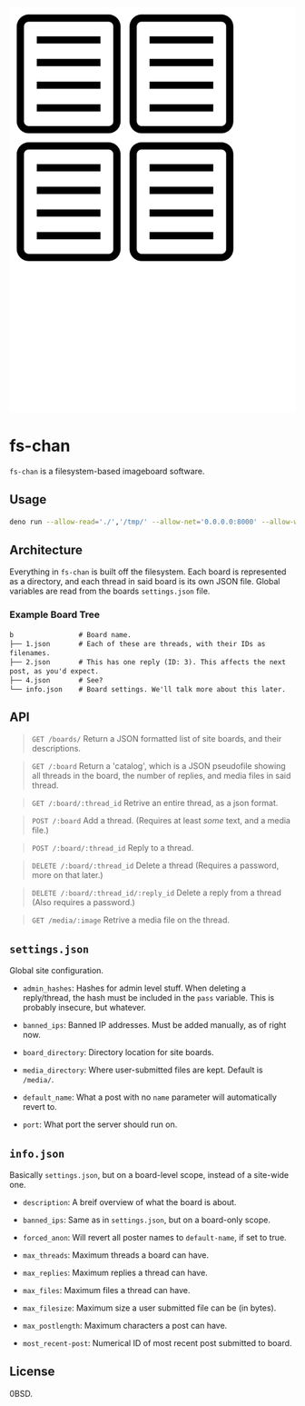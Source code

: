 <!--This probably has something in it that I removed/didn't impliment while actually programming the damn thing.-->

![](media/logo.png)

# fs-chan

`fs-chan` is a filesystem-based imageboard software.

## Usage

```sh
deno run --allow-read='./','/tmp/' --allow-net='0.0.0.0:8000' --allow-write'./','/tmp/' main.ts
```

## Architecture

Everything in `fs-chan` is built off the filesystem. Each board is represented
as a directory, and each thread in said board is its own JSON file. Global
variables are read from the boards `settings.json` file.

### Example Board Tree

```
b                # Board name.
├── 1.json       # Each of these are threads, with their IDs as filenames.
├── 2.json       # This has one reply (ID: 3). This affects the next post, as you'd expect. 
├── 4.json       # See?
└── info.json    # Board settings. We'll talk more about this later.
```

## API

> `GET /boards/` Return a JSON formatted list of site boards, and their
> descriptions.

> `GET /:board` Return a 'catalog', which is a JSON pseudofile showing all
> threads in the board, the number of replies, and media files in said thread.

> `GET /:board/:thread_id` Retrive an entire thread, as a json format.

> `POST /:board` Add a thread. (Requires at least _some_ text, and a media
> file.)

> `POST /:board/:thread_id` Reply to a thread.

> `DELETE /:board/:thread_id` Delete a thread (Requires a password, more on that
> later.)

> `DELETE /:board/:thread_id/:reply_id` Delete a reply from a thread (Also
> requires a password.)

> `GET /media/:image` Retrive a media file on the thread.

## `settings.json`

Global site configuration.

- `admin_hashes`: Hashes for admin level stuff. When deleting a reply/thread,
  the hash must be included in the `pass` variable. This is probably insecure,
  but whatever.

- `banned_ips`: Banned IP addresses. Must be added manually, as of right now.

- `board_directory`: Directory location for site boards.

- `media_directory`: Where user-submitted files are kept. Default is `/media/`.

- `default_name`: What a post with no `name` parameter will automatically revert
  to.

- `port`: What port the server should run on.

## `info.json`

Basically `settings.json`, but on a board-level scope, instead of a site-wide
one.

- `description`: A breif overview of what the board is about.

- `banned_ips`: Same as in `settings.json`, but on a board-only scope.

- `forced_anon`: Will revert all poster names to `default-name`, if set to true.

- `max_threads`: Maximum threads a board can have.

- `max_replies`: Maximum replies a thread can have.

- `max_files`: Maximum files a thread can have.

- `max_filesize`: Maximum size a user submitted file can be (in bytes).

- `max_postlength`: Maximum characters a post can have.

- `most_recent-post`: Numerical ID of most recent post submitted to board.

## License

0BSD.
